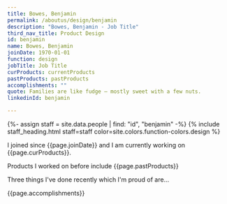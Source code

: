 ```yaml
---
title: Bowes, Benjamin
permalink: /aboutus/design/benjamin
description: "Bowes, Benjamin - Job Title"
third_nav_title: Product Design
id: benjamin
name: Bowes, Benjamin
joinDate: 1970-01-01
function: design
jobTitle: Job Title
curProducts: currentProducts
pastProducts: pastProducts
accomplishments: ""
quote: Families are like fudge – mostly sweet with a few nuts.
linkedinId: benjamin

---
```


{%- assign staff = site.data.people | find: "id", "benjamin" -%}
{% include staff_heading.html staff=staff color=site.colors.function-colors.design %}

<p>I joined since {{page.joinDate}} and I am currently working on {{page.curProducts}}.</p>

<p>Products I worked on before include {{page.pastProducts}}</p>

<p>Three things I've done recently which I'm proud of are...</p>
{{page.accomplishments}}
